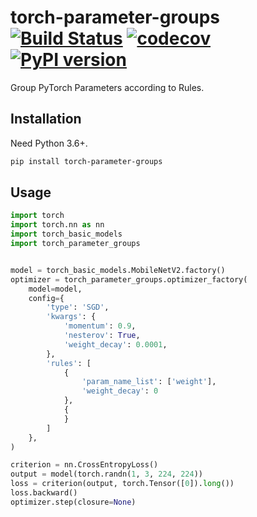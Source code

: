 # torch-parameter-groups [![Build Status](https://travis-ci.com/FebruaryBreeze/torch-parameter-groups.svg?branch=master)](https://travis-ci.com/FebruaryBreeze/torch-parameter-groups) [![codecov](https://codecov.io/gh/FebruaryBreeze/torch-parameter-groups/branch/master/graph/badge.svg)](https://codecov.io/gh/FebruaryBreeze/torch-parameter-groups) [![PyPI version](https://badge.fury.io/py/torch-parameter-groups.svg)](https://pypi.org/project/torch-parameter-groups/)

Group PyTorch Parameters according to Rules.

## Installation

Need Python 3.6+.

```bash
pip install torch-parameter-groups
```

## Usage

```python
import torch
import torch.nn as nn
import torch_basic_models
import torch_parameter_groups


model = torch_basic_models.MobileNetV2.factory()
optimizer = torch_parameter_groups.optimizer_factory(
    model=model,
    config={
        'type': 'SGD',
        'kwargs': {
            'momentum': 0.9,
            'nesterov': True,
            'weight_decay': 0.0001,
        },
        'rules': [
            {
                'param_name_list': ['weight'],
                'weight_decay': 0
            },
            {
            }
        ]
    },
)

criterion = nn.CrossEntropyLoss()
output = model(torch.randn(1, 3, 224, 224))
loss = criterion(output, torch.Tensor([0]).long())
loss.backward()
optimizer.step(closure=None)
```
